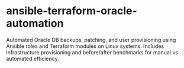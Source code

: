 # ansible-terraform-oracle-automation
Automated Oracle DB backups, patching, and user provisioning using Ansible roles and Terraform modules on Linux systems. Includes infrastructure provisioning and before/after benchmarks for manual vs automated efficiency.
